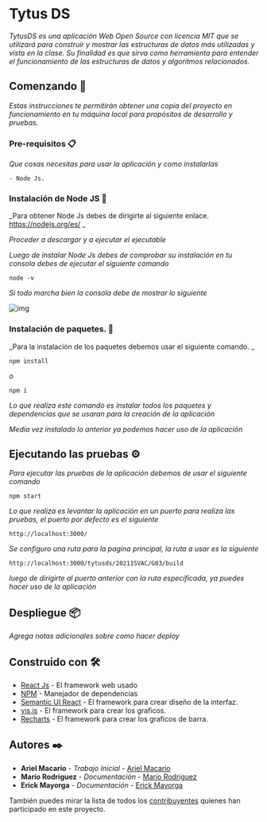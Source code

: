 # Tytus DS

_TytusDS es una aplicación Web Open Source con licencia MIT que se utilizará para
construir y mostrar las estructuras de datos más utilizadas y vista en la clase. Su
finalidad es que sirva como herramienta para entender el funcionamiento de las
estructuras de datos y algoritmos relacionados._

## Comenzando 🚀

_Estas instrucciones te permitirán obtener una copia del proyecto en funcionamiento en tu máquina local para propósitos de desarrollo y pruebas._


### Pre-requisitos 📋

_Que cosas necesitas para usar la aplicación y como instalarlas_

```
- Node Js.
```

### Instalación de Node JS 🔧

_Para obtener Node Js debes de dirigirte al siguiente enlace. https://nodejs.org/es/ _

_Proceder a descargar y a ejecutar el ejecutable_

_Luego de instalar Node Js debes de comprobar su instalación  en tu consola debes de ejecutar el siguiente comando_

```
node -v
```

_Si todo marcha bien la consola debe de mostrar lo siguiente_

![img](https://i.ibb.co/RDfmYzK/Node-v-Macario.png)

### Instalación de paquetes. 🔧

_Para la instalación de los paquetes debemos usar el siguiente comando. _

```
npm install
```

_o_

```
npm i
```

_Lo que realiza este comando es instalar todos los paquetes y dependencias que se usaran para la creación de la aplicación_


_Media vez instalado lo anterior ya podemos hacer uso de la aplicación_

## Ejecutando las pruebas ⚙️

_Para ejecutar las pruebas de la aplicación debemos de usar el siguiente comando_

```
npm start
```

_Lo que realiza es levantar la aplicación en un puerto para realiza las pruebas, el puerto por defecto es el siguiente_

```
http://localhost:3000/
```

_Se configuro una ruta para la pagina principal, la ruta a usar es la siguiente_

```
http://localhost:3000/tytusds/20211SVAC/G03/build
```

_luego de dirigirte al puerto anterior con la ruta especificada, ya puedes hacer uso de la aplicación_

## Despliegue 📦

_Agrega notas adicionales sobre como hacer deploy_

## Construido con 🛠️

* [React Js](https://es.reactjs.org/) - El framework web usado
* [NPM](https://www.npmjs.com/) - Manejador de dependencias
* [Semantic UI React](https://react.semantic-ui.com/) - El framework para crear diseño de la interfaz.
* [vis.js](https://visjs.github.io/vis-network/docs/network/) - El framework para crear los graficos.
* [Recharts](https://recharts.org/) - El framework para crear los graficos de barra.

## Autores ✒️

* **Ariel Macario** - *Trabajo Inicial* - [Ariel Macario](https://github.com/Macario12)
* **Mario Rodriguez** - *Documentación* - [Mario Rodriguez](https://github.com/Mariocrv208)
* **Erick Mayorga** - *Documentación* - [Erick Mayorga](https://github.com/ErickMayorgaR)

También puedes mirar la lista de todos los [contribuyentes](https://github.com/Macario12/tytusds/graphs/contributors) quíenes han participado en este proyecto. 

